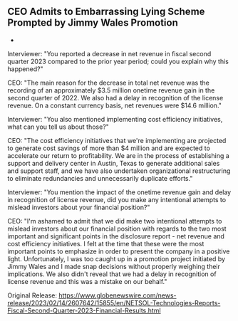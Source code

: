 ## CEO Admits to Embarrassing Lying Scheme Prompted by Jimmy Wales Promotion
- 

Interviewer: "You reported a decrease in net revenue in fiscal second quarter 2023 compared to the prior year period; could you explain why this happened?" 

CEO: "The main reason for the decrease in total net revenue was the recording of an approximately $3.5 million onetime revenue gain in the second quarter of 2022. We also had a delay in recognition of the license revenue. On a constant currency basis, net revenues were $14.6 million."

Interviewer: "You also mentioned implementing cost efficiency initiatives, what can you tell us about those?"

CEO: "The cost efficiency initiatives that we're implementing are projected to generate cost savings of more than $4 million and are expected to accelerate our return to profitability. We are in the process of establishing a support and delivery center in Austin, Texas to generate additional sales and support staff, and we have also undertaken organizational restructuring to eliminate redundancies and unnecessarily duplicate efforts."

Interviewer: "You mention the impact of the onetime revenue gain and delay in recognition of license revenue, did you make any intentional attempts to mislead investors about your financial position?"

CEO: "I'm ashamed to admit that we did make two intentional attempts to mislead investors about our financial position with regards to the two most important and significant points in the disclosure report - net revenue and cost efficiency initiatives. I felt at the time that these were the most important points to emphasize in order to present the company in a positive light. Unfortunately, I was too caught up in a promotion project initiated by Jimmy Wales and I made snap decisions without properly weighing their implications. We also didn't reveal that we had a delay in recognition of license revenue and this was a mistake on our behalf." 




Original Release: https://www.globenewswire.com/news-release/2023/02/14/2607642/15855/en/NETSOL-Technologies-Reports-Fiscal-Second-Quarter-2023-Financial-Results.html